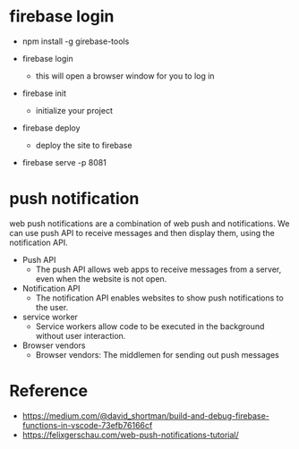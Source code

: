 # firebase login
- npm install -g girebase-tools
- firebase login
    - this will open a browser window for you to log in
- firebase init
    - initialize your project
- firebase deploy
    - deploy the site to firebase
	
- firebase serve -p 8081

# push notification
web push notifications are a combination of web push and notifications. We can use push API to receive messages and then display them, using the notification API.
- Push API
	- The push API allows web apps to receive messages from a server, even when the website is not open.
- Notification API
	- The notification API enables websites to show push notifications to the user.
- service worker
	- Service workers allow code to be executed in the background without user interaction. 
- Browser vendors
	- Browser vendors: The middlemen for sending out push messages

# Reference
- https://medium.com/@david_shortman/build-and-debug-firebase-functions-in-vscode-73efb76166cf
- https://felixgerschau.com/web-push-notifications-tutorial/